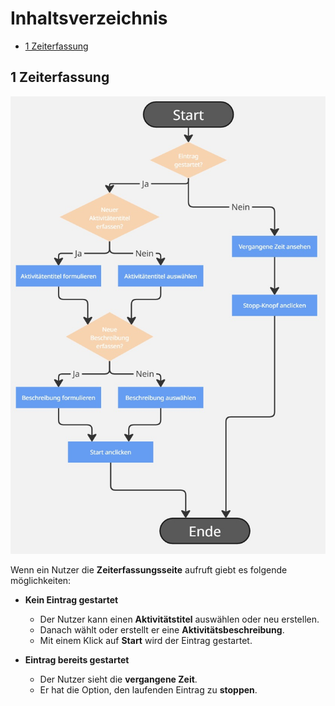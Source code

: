 # Inhaltsverzeichnis
- [1 Zeiterfassung](#1-zeiterfassung)

## 1 Zeiterfassung
![Ablauf Zeiterfassung](../assets/Zeiterfassung_ablauf.jpg)

Wenn ein Nutzer die **Zeiterfassungsseite** aufruft giebt es folgende möglichkeiten:

- **Kein Eintrag gestartet**  
  - Der Nutzer kann einen **Aktivitätstitel** auswählen oder neu erstellen.  
  - Danach wählt oder erstellt er eine **Aktivitätsbeschreibung**.  
  - Mit einem Klick auf **Start** wird der Eintrag gestartet.  

- **Eintrag bereits gestartet**  
  - Der Nutzer sieht die **vergangene Zeit**.  
  - Er hat die Option, den laufenden Eintrag zu **stoppen**.  
